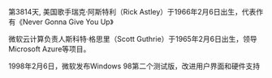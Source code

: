 第3814天, 美国歌手瑞克·阿斯特利（Rick Astley）于1966年2月6日出生，代表作有《Never Gonna Give You Up》

微软云计算负责人斯科特·格思里（Scott Guthrie）于1965年2月6日出生，领导Microsoft Azure等项目。

1998年2月6日，微软发布Windows 98第二个测试版，改进用户界面和硬件支持